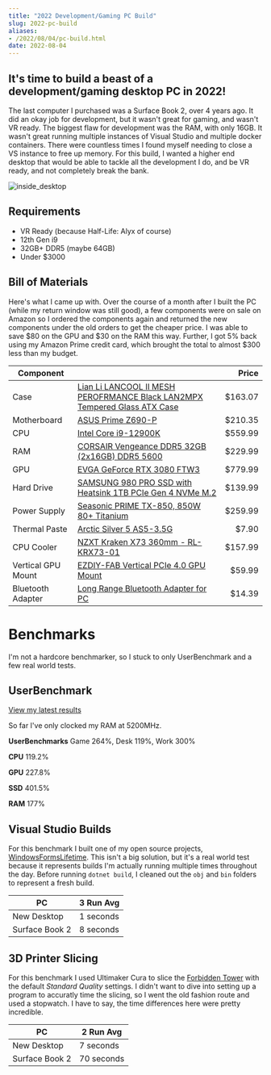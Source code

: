 ```yaml
---
title: "2022 Development/Gaming PC Build"
slug: 2022-pc-build
aliases:
- /2022/08/04/pc-build.html
date: 2022-08-04
---
```




## It's time to build a beast of a development/gaming desktop PC in 2022!

The last computer I purchased was a Surface Book 2, over 4 years ago. It did an okay job for development, but it wasn't great for gaming, and wasn't VR ready. The biggest flaw for development was the RAM, with only 16GB. It wasn't great running multiple instances of Visual Studio and multiple docker containers. There were countless times I found myself needing to close a VS instance to free up memory. For this build, I wanted a higher end desktop that would be able to tackle all the development I do, and be VR ready, and not completely break the bank.

![inside_desktop](inside_desktop.png)


## Requirements

- VR Ready (because Half-Life: Alyx of course)
- 12th Gen i9
- 32GB+ DDR5 (maybe 64GB)
- Under $3000


## Bill of Materials

Here's what I came up with. Over the course of a month after I built the PC (while my return window was still good), a few components were on sale on Amazon so I ordered the components again and returned the new components under the old orders to get the cheaper price. I was able to save $80 on the GPU and $30 on the RAM this way. Further, I got 5% back using my Amazon Prime credit card, which brought the total to almost $300 less than my budget.

| Component | | Price |
|--|--|--:|
| Case | [Lian Li LANCOOL II MESH PEROFRMANCE Black LAN2MPX Tempered Glass ATX Case](https://a.co/d/3xQkjX1) | $163.07 |
| Motherboard | [ASUS Prime Z690-P](https://a.co/d/4eYEWn0) | $210.35 |
| CPU | [Intel Core i9-12900K](https://a.co/d/bEqUEqy) | $559.99 |
| RAM | [CORSAIR Vengeance DDR5 32GB (2x16GB) DDR5 5600](https://a.co/d/0ooxSGp) | $229.99 |
| GPU | [EVGA GeForce RTX 3080 FTW3](https://a.co/d/8KZB8Dn) | $779.99 |
| Hard Drive | [SAMSUNG 980 PRO SSD with Heatsink 1TB PCIe Gen 4 NVMe M.2](https://a.co/d/9IFAaER) | $139.99 |
| Power Supply | [Seasonic PRIME TX-850, 850W 80+ Titanium](https://a.co/d/e7ITX19) | $259.99 |
| Thermal Paste | [Arctic Silver 5 AS5-3.5G](https://a.co/d/jhax7vq) | $7.90 |
| CPU Cooler | [NZXT Kraken X73 360mm - RL-KRX73-01](https://a.co/d/gSc7RZr) | $157.99 |
| Vertical GPU Mount | [EZDIY-FAB Vertical PCIe 4.0 GPU Mount](https://a.co/d/h3tlfYS) | $59.99 |
| Bluetooth Adapter | [Long Range Bluetooth Adapter for PC](https://a.co/d/blHiNCw) | $14.39 |


# Benchmarks

I'm not a hardcore benchmarker, so I stuck to only UserBenchmark and a few real world tests.

## UserBenchmark

[View my latest results](https://www.userbenchmark.com/UserRun/54383734)

So far I've only clocked my RAM at 5200MHz.

**UserBenchmarks** Game 264%, Desk 119%, Work 300%

**CPU** 119.2%

**GPU** 227.8%

**SSD** 401.5%

**RAM** 177%


## Visual Studio Builds

For this benchmark I built one of my open source projects, [WindowsFormsLifetime](https://github.com/alex-oswald/WindowsFormsLifetime). This isn't a big solution, but it's a real world test because it represents builds I'm actually running multiple times throughout the day. Before running `dotnet build`, I cleaned out the `obj` and `bin` folders to represent a fresh build.

| PC | 3 Run Avg |
|--|--|
| New Desktop | 1 seconds |
| Surface Book 2 | 8 seconds |


## 3D Printer Slicing

For this benchmark I used Ultimaker Cura to slice the [Forbidden Tower](https://www.thingiverse.com/thing:2574499) with the default *Standard Quality* settings. I didn't want to dive into setting up a program to accuratly time the slicing, so I went the old fashion route and used a stopwatch. I have to say, the time differences here were pretty incredible.

| PC | 2 Run Avg |
|--|--|
| New Desktop | 7 seconds |
| Surface Book 2 | 70 seconds |
